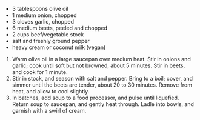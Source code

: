 * 3 tablespoons olive oil
* 1 medium onion, chopped
* 3 cloves garlic, chopped
* 6 medium beets, peeled and chopped
* 2 cups beef/vegetable stock
* salt and freshly ground pepper
* heavy cream or coconut milk (vegan)

1. Warm olive oil in a large saucepan over medium heat. Stir in onions and garlic; cook until soft but not browned, about 5 minutes. Stir in beets, and cook for 1 minute.
2. Stir in stock, and season with salt and pepper. Bring to a boil; cover, and simmer until the beets are tender, about 20 to 30 minutes. Remove from heat, and allow to cool slightly.
3. In batches, add soup to a food processor, and pulse until liquefied. Return soup to saucepan, and gently heat through. Ladle into bowls, and garnish with a swirl of cream.
